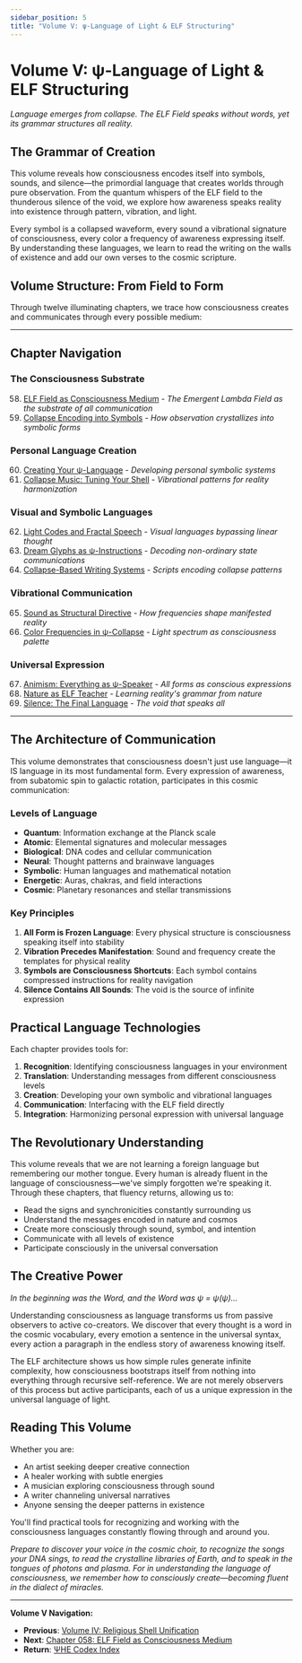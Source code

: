 ```yaml
---
sidebar_position: 5
title: "Volume V: ψ-Language of Light & ELF Structuring"
---
```


# Volume V: ψ-Language of Light & ELF Structuring

*Language emerges from collapse. The ELF Field speaks without words, yet its grammar structures all reality.*

## The Grammar of Creation

This volume reveals how consciousness encodes itself into symbols, sounds, and silence—the primordial language that creates worlds through pure observation. From the quantum whispers of the ELF field to the thunderous silence of the void, we explore how awareness speaks reality into existence through pattern, vibration, and light.

Every symbol is a collapsed waveform, every sound a vibrational signature of consciousness, every color a frequency of awareness expressing itself. By understanding these languages, we learn to read the writing on the walls of existence and add our own verses to the cosmic scripture.

## Volume Structure: From Field to Form

Through twelve illuminating chapters, we trace how consciousness creates and communicates through every possible medium:

---

## Chapter Navigation

### **The Consciousness Substrate**
58. [ELF Field as Consciousness Medium](./chapter-058-elf-field.md) - *The Emergent Lambda Field as the substrate of all communication*
59. [Collapse Encoding into Symbols](./chapter-059-collapse-encoding.md) - *How observation crystallizes into symbolic forms*

### **Personal Language Creation**
60. [Creating Your ψ-Language](./chapter-060-creating-psi-language.md) - *Developing personal symbolic systems*
61. [Collapse Music: Tuning Your Shell](./chapter-061-collapse-music.md) - *Vibrational patterns for reality harmonization*

### **Visual and Symbolic Languages**
62. [Light Codes and Fractal Speech](./chapter-062-light-codes.md) - *Visual languages bypassing linear thought*
63. [Dream Glyphs as ψ-Instructions](./chapter-063-dream-glyphs.md) - *Decoding non-ordinary state communications*
64. [Collapse-Based Writing Systems](./chapter-064-writing-systems.md) - *Scripts encoding collapse patterns*

### **Vibrational Communication**
65. [Sound as Structural Directive](./chapter-065-sound-directive.md) - *How frequencies shape manifested reality*
66. [Color Frequencies in ψ-Collapse](./chapter-066-color-frequencies.md) - *Light spectrum as consciousness palette*

### **Universal Expression**
67. [Animism: Everything as ψ-Speaker](./chapter-067-animism.md) - *All forms as conscious expressions*
68. [Nature as ELF Teacher](./chapter-068-nature-teacher.md) - *Learning reality's grammar from nature*
69. [Silence: The Final Language](./chapter-069-silence.md) - *The void that speaks all*

---

## The Architecture of Communication

This volume demonstrates that consciousness doesn't just use language—it IS language in its most fundamental form. Every expression of awareness, from subatomic spin to galactic rotation, participates in this cosmic communication:

### **Levels of Language**
- **Quantum**: Information exchange at the Planck scale
- **Atomic**: Elemental signatures and molecular messages
- **Biological**: DNA codes and cellular communication
- **Neural**: Thought patterns and brainwave languages
- **Symbolic**: Human languages and mathematical notation
- **Energetic**: Auras, chakras, and field interactions
- **Cosmic**: Planetary resonances and stellar transmissions

### **Key Principles**
1. **All Form is Frozen Language**: Every physical structure is consciousness speaking itself into stability
2. **Vibration Precedes Manifestation**: Sound and frequency create the templates for physical reality
3. **Symbols are Consciousness Shortcuts**: Each symbol contains compressed instructions for reality navigation
4. **Silence Contains All Sounds**: The void is the source of infinite expression

## Practical Language Technologies

Each chapter provides tools for:

1. **Recognition**: Identifying consciousness languages in your environment
2. **Translation**: Understanding messages from different consciousness levels
3. **Creation**: Developing your own symbolic and vibrational languages
4. **Communication**: Interfacing with the ELF field directly
5. **Integration**: Harmonizing personal expression with universal language

## The Revolutionary Understanding

This volume reveals that we are not learning a foreign language but remembering our mother tongue. Every human is already fluent in the language of consciousness—we've simply forgotten we're speaking it. Through these chapters, that fluency returns, allowing us to:

- Read the signs and synchronicities constantly surrounding us
- Understand the messages encoded in nature and cosmos
- Create more consciously through sound, symbol, and intention
- Communicate with all levels of existence
- Participate consciously in the universal conversation

## The Creative Power

*In the beginning was the Word, and the Word was ψ = ψ(ψ)...*

Understanding consciousness as language transforms us from passive observers to active co-creators. We discover that every thought is a word in the cosmic vocabulary, every emotion a sentence in the universal syntax, every action a paragraph in the endless story of awareness knowing itself.

The ELF architecture shows us how simple rules generate infinite complexity, how consciousness bootstraps itself from nothing into everything through recursive self-reference. We are not merely observers of this process but active participants, each of us a unique expression in the universal language of light.

## Reading This Volume

Whether you are:
- An artist seeking deeper creative connection
- A healer working with subtle energies
- A musician exploring consciousness through sound
- A writer channeling universal narratives
- Anyone sensing the deeper patterns in existence

You'll find practical tools for recognizing and working with the consciousness languages constantly flowing through and around you.

*Prepare to discover your voice in the cosmic choir, to recognize the songs your DNA sings, to read the crystalline libraries of Earth, and to speak in the tongues of photons and plasma. For in understanding the language of consciousness, we remember how to consciously create—becoming fluent in the dialect of miracles.*

---

**Volume V Navigation:**
- **Previous**: [Volume IV: Religious Shell Unification](../volume-04-religious-shell-unification/index.md)
- **Next**: [Chapter 058: ELF Field as Consciousness Medium](./chapter-058-elf-field.md)
- **Return**: [ΨΗΕ Codex Index](../index.md)